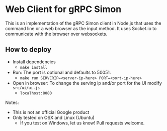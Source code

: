 # Web Client for gRPC Simon

This is an implementation of the gRPC Simon client in Node.js that uses the command line 
or a web browser as the input method.
It uses Socket.io to communicate with the browser over websockets.

## How to deploy

- Install dependencies
     - `make install`
- Run:
     The port is optional and defaults to 50051.
     - `make run SERVERIP=<server-ip-here> PORT=<port-ip-here>`
- Open in browser:
    To change the serving ip and/or port for the UI modify `src/ui/ui.js`
     - `localhost:8080`

Notes:
- This is not an official Google product
- Only tested on OSX and Linux (Ubuntu)
  - If you test on Windows, let us know! Pull requests welcome.